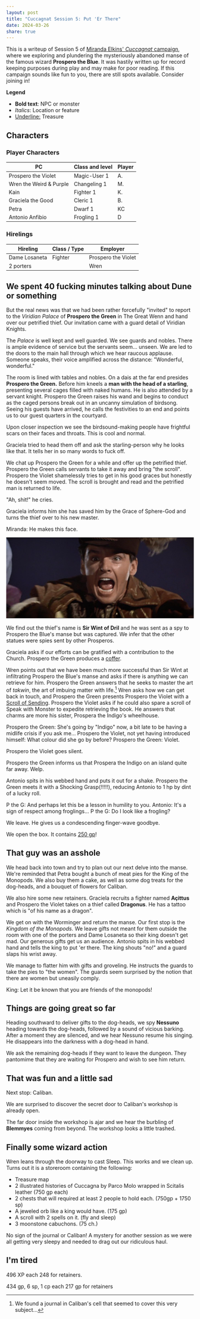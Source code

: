 ```yaml
---
layout: post
title: "Cuccagnat Session 5: Put 'Er There"
date: 2024-03-26
share: true
---
```

This is a writeup of Session 5 of [Miranda Elkins' *Cuccagnat* campaign](https://startplaying.games/adventure/clsl2qs3l00hj0bkzhmaha98u), where we exploring and plundering the mysteriously abandoned manse of the famous wizard **Prospero the Blue**. It was hastily written up for record keeping purposes during play and may make for poor reading. If this campaign sounds like fun to you, there are still spots available. Consider joining in!

**Legend**
- **Bold text**: NPC or monster
- *Italics*: Location or feature
- <u>Underline:</u> Treasure

## Characters
### Player Characters 

| PC                      | Class and level | Player |
| ----------------------- | --------------- | ------ |
| Prospero the Violet     | Magic-User 1    | A.     |
| Wren the Weird & Purple | Changeling 1    | M.     |
| Kain                    | Fighter 1       | K.     |
| Graciela the Good       | Cleric 1        | B.     |
| Petra                   | Dwarf 1         | KC     |
| Antonio Anfibio         | Frogling 1      | D      |

### Hirelings

| Hireling      | Class / Type | Employer            |
| ------------- | ------------ | ------------------- |
| Dame Losaneta | Fighter      | Prospero the Violet |
| 2 porters     |              | Wren                |

## We spent 40 fucking minutes talking about Dune or something

But the real news was that we had been rather forcefully "invited" to report to the *Viridian Palace* of **Prospero the Green** in The Great Wenn and hand over our petrified thief. Our invitation came with a guard detail of Viridian Knights.

The *Palace* is well kept and well guarded. We see guards and nobles. There is ample evidence of service but the servants seem... unseen. We are led to the doors to the main hall through which we hear raucous applause. Someone speaks, their voice amplified across the distance: "Wonderful, wonderful."

The room is lined with tables and nobles. On a dais at the far end presides **Prospero the Green.** Before him kneels a **man with the head of a starling**, presenting several cages filled with naked humans. He is also attended by a servant knight. Prospero the Green raises his wand and begins to conduct as the caged persons break out in an uncanny simulation of birdsong. Seeing his guests have arrived, he calls the festivities to an end and points us to our guest quarters in the courtyard. 

Upon closer inspection we see the birdsound-making people have frightful scars on their faces and throats. This is cool and normal. 

Graciela tried to head them off and ask the starling-person why he looks like that. It tells her in so many words to fuck off.

We chat up Prospero the Green for a while and offer up the petrified thief. Prospero the Green calls servants to take it away and bring "the scroll". Prospero the Violet shamelessly tries to get in his good graces but honestly he doesn't seem moved. The scroll is brought and read and the petrified man is returned to life. 

"Ah, shit!" he cries.

Graciela informs him she has saved him by the Grace of Sphere-God and turns the thief over to his new master.

Miranda: He makes this face.

![sirwint.png](/img/sirwint.png)

We find out the thief's name is **Sir Wint of Dril** and he was sent as a spy to Prospero the Blue's manse but was captured. We infer that the other statues were spies sent by other Prosperos.

Graciela asks if our efforts can be gratified with a contribution to the Church. Prospero the Green produces a <u>coffer</u>.

Wren points out that we have been much more successful than Sir Wint at infiltrating Prospero the Blue's manse and asks if there is anything we can retrieve for him. Prospero the Green answers that he seeks to master the art of *takwin*, the art of imbuing matter with life.[^1] Wren asks how we can get back in touch, and Prospero the Green presents Prospero the Violet with a <u>Scroll of Sending</u>. Prospero the Violet asks if he could also spare a scroll of Speak with Monster to expedite retrieving the book. He answers that charms are more his sister, Prospera the Indigo's wheelhouse.

Prospero the Green: She's going by "Indigo" now, a bit late to be having a midlife crisis if you ask me...
Prospero the Violet, not yet having introduced himself: What colour did she go by before?
Prospero the Green: Violet.

Prospero the Violet goes silent.

Prospero the Green informs us that Prospera the Indigo on an island quite far away. Welp.

Antonio spits in his webbed hand and puts it out for a shake. Prospero the Green meets it with a Shocking Grasp(!!!!!), reducing Antonio to 1 hp by dint of a lucky roll.

P the G: And perhaps let this be a lesson in humility to you.
Antonio: It's a sign of respect among froglings...
P the G: Do I look like a frogling?

We leave. He gives us a condescending finger-wave goodbye.

We open the box. It contains <u>250 gp</u>!

## That guy was an asshole

We head back into town and try to plan out our next delve into the manse. We're reminded that Petra bought a bunch of meat pies for the King of the Monopods. We also buy them a cake, as well as some dog treats for the dog-heads, and a bouquet of flowers for Caliban.

We also hire some new retainers. Graciela recruits a fighter named **Açittus** and Prospero the Violet takes on a thief called **Dragonus**. He has a tattoo which is "of his name as a dragon".

We get on with the Worminger and return the manse. Our first stop is the *Kingdom of the Monopods.* We leave gifts not meant for them outside the room with one of the porters and Dame Losaneta so their king doesn't get mad. Our generous gifts get us an audience. Antonio spits in his webbed hand and tells the king to put 'er there. The king shouts "no!" and a guard slaps his wrist away.

We manage to flatter him with gifts and groveling. He instructs the guards to take the pies to "the women". The guards seem surprised by the notion that there are women but uneasily comply.

King: Let it be known that you are friends of the monopods!

## Things are going great so far

Heading southward to deliver gifts to the dog-heads, we spy **Nessuno** heading towards the dog-heads, followed by a sound of vicious barking. After a moment they are silenced, and we hear Nessuno resume his singing. He disappears into the darkness with a dog-head in hand.

We ask the remaining dog-heads if they want to leave the dungeon. They pantomime that they are waiting for Prospero and wish to see him return.
## That was fun and a little sad

Next stop: Caliban.

We are surprised to discover the secret door to Caliban's workshop is already open.

The far door inside the workshop is ajar and we hear the burbling of **Blemmyes** coming from beyond. The workshop looks a little trashed.
## Finally some wizard action

Wren leans through the doorway to cast Sleep. This works and we clean up. Turns out it is a storeroom containing the following:

- Treasure map
- 2 illustrated histories of Cuccagna by Parco Molo wrapped in Scitalis leather (750 gp each)
- 2 chests that will required at least 2 people to hold each. (750gp + 1750 sp)
- A jeweled orb like a king would have. (175 gp)
- A scroll with 2 spells on it. (fly and sleep)
- 3 moonstone cabuchons. (75 ch.)

No sign of the journal or Caliban! A mystery for another session as we were all getting very sleepy and needed to drag out our ridiculous haul.

## I'm tired

496 XP each
248 for retainers.

434 gp, 6 sp, 1 cp each
217 gp for retainers





[^1]: We found a journal in Caliban's cell that seemed to cover this very subject...